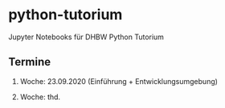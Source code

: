 # python-tutorium
Jupyter Notebooks für DHBW Python Tutorium

## Termine
1. Woche: 23.09.2020 (Einführung + Entwicklungsumgebung)

2. Woche: thd.





